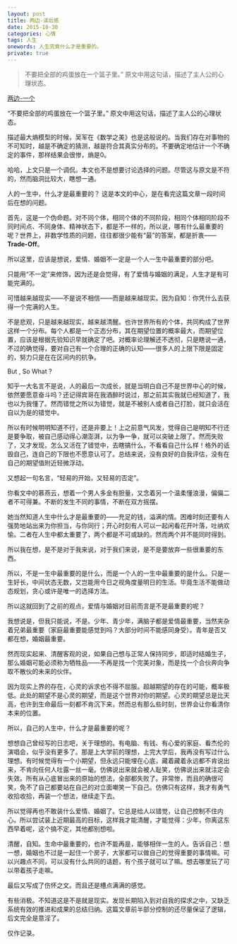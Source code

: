 ```yaml
---
layout: post
title: 两边-读后感
date: 2015-10-30
categories: 心情 
tags: 人生
onewords: 人生究竟什么才是重要的。
private: true
---
```

> 不要把全部的鸡蛋放在一个篮子里。” 原文中用这句话，描述了主人公的心理状态。

[两边-一个](http://wufazhuce.com/one/vol.1117#articulo)

“不要把全部的鸡蛋放在一个篮子里。” 原文中用这句话，描述了主人公的心理状态。

描述最大熵模型的时候，吴军在《数学之美》也是这般说的。当我们存在对事物的不可知时，越是不确定的猜测，越是符合其真实分布的。不要确定地估计一个不确定的事件，那样结果会很惨，熵是0。

哈哈，上文只是一个调侃。本文也不是想要讨论选择的问题。尽管这与原文是不符的，然而脑洞比较大，瞎想一通。

人的一生中，什么才是最重要的？ 这是本文的中心，是在看完这篇文章一段时间后在想的问题。

首先，这是一个伪命题。对不同个体，相同个体的不同阶段，相同个体相同阶段不同时间点、不同身体、精神状态下，都是不一样的，所以说，哪有什么最重要的呢？世界上，非数学性质的问题，往往都很少能有“最”的答案，都是折衷——**Trade-Off**。

所以这里，应该是想说，爱情、婚姻不一定是一个人一生中最重要的部分吧。

只能用“不一定”来修饰，因为还是会觉得，有了爱情与婚姻的满足，人生才是有可能完满的。

可惜越来越现实——不是说不相信——而是越来越现实。因为自知：你凭什么去获得一个完满的人生。

不是悲观，只是越来越现实，越来越清醒。也许世界所有的个体，共同构成了世界这样一个分布。每个人都是一个正态分布，其在期望位置的概率最大，而期望位置，应该是根据先验知识早就确定了吧。对概率论理解还不透彻，只是瞎说一通，不过的确觉得，要对自己有一个合理的正确的认知——很多人的上限下限是固定的，努力只是在在区间内的抗争。

But , So What ?

知乎一大名言不是说，人的最后一次成长，就是当明白自己不是世界中心的时候，依然要愿意奋斗吗？还记得宾哥在我酒醉时说过，那之前其实我就已经知道了，我也以为我懂了。然而错觉之所以为错觉，就是不被别人或者自己打脸，就只会活在自以为是的错觉中。

所以有时候明明知道不行，还是非要上！上之前意气风发，觉得自己是明知不行还是要争取，被自己感动得心潮澎湃，以为争一争，就可以突破上限了。然而失败了，又才发现，怎么又活在了错觉中，去瞎搞什么，不看看自己什么样！格外的诋毁自己，连自己的下限也不愿意认可了。总结来说，没有良好的自我评估，没有在自己的期望值附近轻微浮动。

又想起一句名言，“轻易的开始，又轻易的否定”。

你看文中的慕燕云，想着一个男人多金有胆量，又念着另一个温柔懂浪漫，偏偏二者不可得兼。不断的发生不同的事情，不断在双方摇摆。

她当然知道人生中什么才是最重要的——充足的钱，溢满的情。困难时刻还要有人强势地站出来为你担当，与你同行；开心时刻有人可以一起闲看花开叶落，吐纳欢愉。二者在人生中都太重要了，两个都是不可或缺的。然而两个并不能同时得到。

所以我在想，是不是对于我来说，对于我们来说，是不是要放弃一些很重要的东西。

所以，不是一生中最重要的是什么，而是一个人的一生中最重要的是什么。只是一生好长，中间状态无数，又岂能用今日之视角度量明日的生活。毕竟生活不能做动态规划，贪心或许是唯一的选择方法。

所以这就回到了之前的观点，爱情与婚姻对目前而言是不是最重要的呢？

我想说是，但我只能说，不是。少年、青少年，满脑子都是爱情最重要，当然夹杂着兄弟最重要（家庭最重要能感觉到吗？大部分时间不能感同身受）。青年是否又都在想，婚姻最重要。

然而现实起来、清醒客观的说，如果自己想与正常人保持同步，即适时结婚生子，那么婚姻可能必须称为牺牲品——不再是找一个完美对象，而是找一个合伙奔向争取不散伙的未来的伙伴。

因为现实上界的存在，心灵的诉求也不得不屈服。超越期望的存在的可能，概率极低。此处的期望不是心灵的期望，而是这个世界对你的期望。心灵的期望总是比天高，也许到生命最后一刻都不肯沉下来，然而总有那么些时刻，世界会让你看清你本来的位置。

所以，自己的人生中，什么才是最重要的呢？

想想自己曾经写的日志吧，关于理想的。有电脑、有钱、有心爱的家庭、看杰伦的演唱会，似乎没有更多了。那是上大学前的理想，上完大学后，我再没有写过什么理想。有时候觉得有一个小期望，但永远只能埋在心底，藏着藏着永远都不肯说出来，不肯向任何人吐露一丝一毫。仿佛说出来就会被人耻笑，仿佛说出来就注定会失效。所有从心底冒出来的原始的想法，全部都失败了。非常惨，而且的确很可笑，免不了自己都要站在自己的对立面嘲笑一下自己。仿佛只有这样，我才有勇气收拾收拾，再装一个想法，继续走下去。

所以觉得再也不敢装什么爱情、婚姻了。它总是给人以错觉，让自己控制不住内心。所以尝试装上近期最高的目标，这样我才能清醒，才能觉得：少年，你离这东西早着呢，这个搞不定，其他都别想啦。

清醒，自知。生命中最重要的，也许不能再是，能够相伴一生的人。告诉自己：想一想，婚姻也不过是一起住一个房子，大家都可以做自己的觉得重要的事情嘛。可以兴趣点不同，可以没有什么共同的话题，有个孩子就可以了嘛。想去哪里玩了可以带着孩子走嘛。

最后又写成了伤怀之文。而且还是槽点满满的感觉。

有些消极。不知道这是不是就是现实。发现长期陷入到对自我的探求之中，又缺乏系统有效的推进和成果的总结归纳。这篇文章前半部分控制的还尽量保证了逻辑，后文完全是意淫了。

仅作记录。

